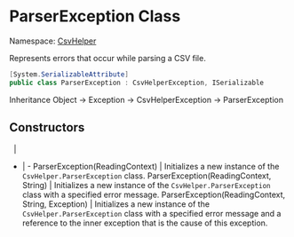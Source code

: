 # ParserException Class

Namespace: [CsvHelper](/api/CsvHelper)

Represents errors that occur while parsing a CSV file.

```cs
[System.SerializableAttribute]
public class ParserException : CsvHelperException, ISerializable
```

Inheritance Object -> Exception -> CsvHelperException -> ParserException

## Constructors
&nbsp; | &nbsp;
- | -
ParserException(ReadingContext) | Initializes a new instance of the ``CsvHelper.ParserException`` class.
ParserException(ReadingContext, String) | Initializes a new instance of the ``CsvHelper.ParserException`` class with a specified error message.
ParserException(ReadingContext, String, Exception) | Initializes a new instance of the ``CsvHelper.ParserException`` class with a specified error message and a reference to the inner exception that is the cause of this exception.
